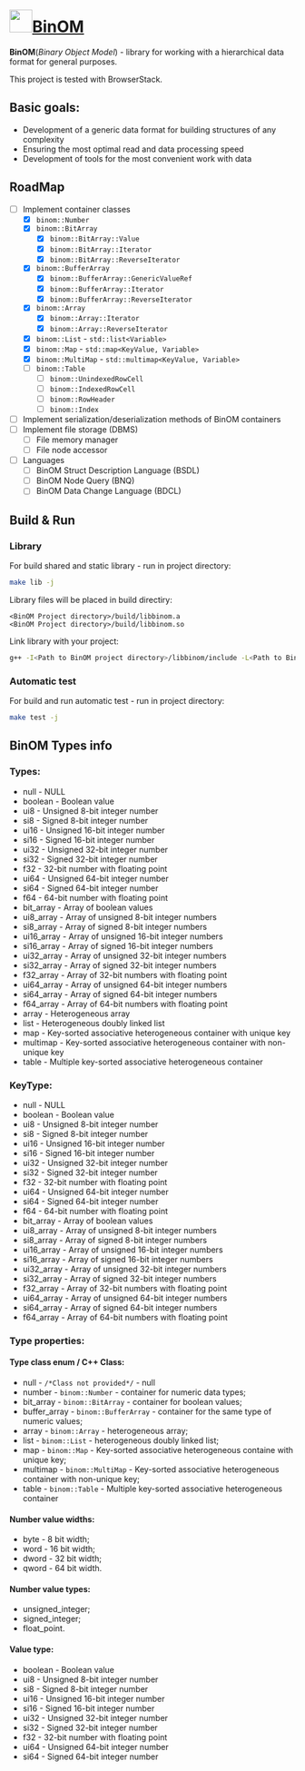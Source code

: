 # <a href="https://gbytegear.github.io/BinOM/"><img src="https://gbytegear.github.io/BinOM/src/img/BinOM.ico" height="40">BinOM</a>

**BinOM**(*Binary Object Model*) - library for working with a hierarchical data format for general purposes.

This project is tested with BrowserStack.

## Basic goals:
* Development of a generic data format for building structures of any complexity
* Ensuring the most optimal read and data processing speed
* Development of tools for the most convenient work with data

## RoadMap
* [ ] Implement container classes
  * [x] `binom::Number`
  * [x] `binom::BitArray`
    * [x] `binom::BitArray::Value`
    * [x] `binom::BitArray::Iterator`
    * [x] `binom::BitArray::ReverseIterator`
  * [x] `binom::BufferArray`
    * [x] `binom::BufferArray::GenericValueRef`
    * [x] `binom::BufferArray::Iterator`
    * [x] `binom::BufferArray::ReverseIterator`
  * [x] `binom::Array`
    * [x] `binom::Array::Iterator`
    * [x] `binom::Array::ReverseIterator`
  * [x] `binom::List` - `std::list<Variable>`
  * [x] `binom::Map` - `std::map<KeyValue, Variable>`
  * [x] `binom::MultiMap` - `std::multimap<KeyValue, Variable>`
  * [ ] `binom::Table`
    * [ ] `binom::UnindexedRowCell`
    * [ ] `binom::IndexedRowCell`
    * [ ] `binom::RowHeader`
    * [ ] `binom::Index`
* [ ] Implement serialization/deserialization methods of BinOM containers
* [ ] Implement file storage (DBMS)
  * [ ] File memory manager
  * [ ] File node accessor
* [ ] Languages
  * [ ] BinOM Struct Description Language (BSDL)
  * [ ] BinOM Node Query (BNQ)
  * [ ] BinOM Data Change Language (BDCL)

## Build & Run

### Library
For build shared and static library - run in project directory:
```bash
make lib -j
```
Library files will be placed in build directiry:
```
<BinOM Project directory>/build/libbinom.a
<BinOM Project directory>/build/libbinom.so
```
Link library with your project:
```bash
g++ -I<Path to BinOM project directory>/libbinom/include -L<Path to BinOM project directory>/build -lbinom -lpthread <your sources>
```

### Automatic test
For build and run automatic test - run in project directory:
```bash
make test -j
```

## BinOM Types info
### Types:
* null - NULL
* boolean - Boolean value
* ui8 - Unsigned 8-bit integer number
* si8 - Signed 8-bit integer number
* ui16 - Unsigned 16-bit integer number
* si16 - Signed 16-bit integer number
* ui32 - Unsigned 32-bit integer number
* si32 - Signed 32-bit integer number
* f32 - 32-bit number with floating point
* ui64 - Unsigned 64-bit integer number
* si64 - Signed 64-bit integer number
* f64 - 64-bit number with floating point
* bit_array - Array of boolean values
* ui8_array - Array of unsigned 8-bit integer numbers
* si8_array - Array of signed 8-bit integer numbers
* ui16_array - Array of unsigned 16-bit integer numbers
* si16_array - Array of signed 16-bit integer numbers
* ui32_array - Array of unsigned 32-bit integer numbers
* si32_array - Array of signed 32-bit integer numbers
* f32_array - Array of 32-bit numbers with floating point
* ui64_array - Array of unsigned 64-bit integer numbers
* si64_array - Array of signed 64-bit integer numbers
* f64_array - Array of 64-bit numbers with floating point
* array - Heterogeneous array
* list - Heterogeneous doubly linked list
* map - Key-sorted associative heterogeneous container with unique key
* multimap - Key-sorted associative heterogeneous container with non-unique key
* table - Multiple key-sorted associative heterogeneous container

### KeyType:
* null - NULL
* boolean - Boolean value
* ui8 - Unsigned 8-bit integer number
* si8 - Signed 8-bit integer number
* ui16 - Unsigned 16-bit integer number
* si16 - Signed 16-bit integer number
* ui32 - Unsigned 32-bit integer number
* si32 - Signed 32-bit integer number
* f32 - 32-bit number with floating point
* ui64 - Unsigned 64-bit integer number
* si64 - Signed 64-bit integer number
* f64 - 64-bit number with floating point
* bit_array - Array of boolean values
* ui8_array - Array of unsigned 8-bit integer numbers
* si8_array - Array of signed 8-bit integer numbers
* ui16_array - Array of unsigned 16-bit integer numbers
* si16_array - Array of signed 16-bit integer numbers
* ui32_array - Array of unsigned 32-bit integer numbers
* si32_array - Array of signed 32-bit integer numbers
* f32_array - Array of 32-bit numbers with floating point
* ui64_array - Array of unsigned 64-bit integer numbers
* si64_array - Array of signed 64-bit integer numbers
* f64_array - Array of 64-bit numbers with floating point

### Type properties:
#### Type class enum / C++ Class:
* null - `/*Class not provided*/` - null
* number - `binom::Number` - container for numeric data types;
* bit_array - `binom::BitArray` - сontainer for boolean values;
* buffer_array - `binom::BufferArray` - сontainer for the same type of numeric values;
* array - `binom::Array` - heterogeneous array;
* list - `binom::List` - heterogeneous doubly linked list;
* map - `binom::Map` - Key-sorted associative heterogeneous containe with unique key;
* multimap - `binom::MultiMap` - Key-sorted associative heterogeneous container with non-unique key;
* table - `binom::Table` - Multiple key-sorted associative heterogeneous container

#### Number value widths:
* byte - 8 bit width;
* word - 16 bit width;
* dword - 32 bit width;
* qword - 64 bit width.

#### Number value types:
* unsigned_integer;
* signed_integer;
* float_point.

#### Value type:
* boolean - Boolean value
* ui8 - Unsigned 8-bit integer number
* si8 - Signed 8-bit integer number
* ui16 - Unsigned 16-bit integer number
* si16 - Signed 16-bit integer number
* ui32 - Unsigned 32-bit integer number
* si32 - Signed 32-bit integer number
* f32 - 32-bit number with floating point
* ui64 - Unsigned 64-bit integer number
* si64 - Signed 64-bit integer number
